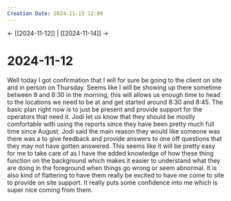 ```yaml
---
Creation Date: 2024-11-13 12:09
---
```


<- [[2024-11-12]] | [[2024-11-14]]  ->

# 2024-11-12
Well today I got confirmation that I will for sure be going to the client on site and in person on Thursday. Seems like I will be showing up there sometime between 8 and 8:30 in the morning, this will allows us enough time to head to the locations we need to be at and get started around 8:30 and 8:45. The basic plan right now is to just be present and provide support for the operators that need it. Jodi let us know that they should be mostly comfortable with using the reports since they have been pretty much full time since August. Jodi said the main reason they would like someone was there was a to give feedback and provide answers to one off questions that they may not have gotten answered. This seems like it will be pretty easy for me to take care of as I have the added knowledge of how these thing function on the background which makes it easier to understand what they are doing in the foreground when things go wrong or seem abnormal. It is also kind of flattering to have them really be excited to have me come to site to provide on site support. It really puts some confidence into me which is super nice coming from them.